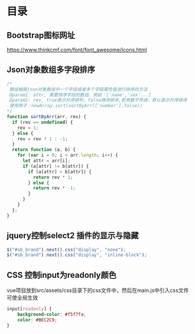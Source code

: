 # 目录

## Bootstrap图标网址

https://www.thinkcmf.com/font/font_awesome/icons.html

## Json对象数组多字段排序

```javascript
/*
 数组根据json对象数组中一个字段或者多个字段属性值进行排序的方法
 @param1: attr, 需要排序字段的数组，例如：['name','sex'...]
 @param2: rev, true表示升序排列，false降序排序,若参数不传递，默认表示升序排序 
 使用例子：newArray.sort(sortByArr(['number'],false))
*/
function sortByArr(arr, rev) {
  if (rev == undefined) {
    rev = 1;
  } else {
    rev = rev ? 1 : -1;
  }
  return function (a, b) {
    for (var i = 0; i < arr.length; i++) {
      let attr = arr[i];
      if (a[attr] != b[attr]) {
        if (a[attr] > b[attr]) {
          return rev * 1;
        } else {
          return rev * -1;
        }
      }
    }
  };
}
```

## jquery控制select2 插件的显示与隐藏

```javascript
$("#sb_brand").next().css("display", "none");
$("#sb_brand").next().css("display", "inline-block");
```

## CSS 控制input为readonly颜色

vue项目放到src/assets/css目录下的css文件中，然后在main.js中引入css文件可使全局生效

```css
input[readonly] {
    background-color: #f5f7fa;
    color: #BEC2C9;
}
```

